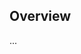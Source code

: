 <!-- Note: Please must use one of our issue templates to file an issue! 🛑 -->
<!-- 👉 https://github.com/JoshuaKGoldberg/typescript-static-analysis-hidden-gems/issues/new/choose 👈 -->
<!-- **Issues that should have been filed with a template will be closed without action, and we will ask you to use a template.** -->

<!-- This blank issue template is only for issues that don't fit any of the templates. -->

## Overview

...
